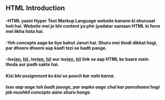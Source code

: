 ## HTML Introduction 


#### -HTML yaani **Hyper Text Markup Language** website banane ki shuruaat hoti hai. Website mei jo bhi content ya phir jyadatar samaan HTML ki form mei likha hota hai.

#### -Yeh concepts aage ke liye bahut Jaruri hai. Shuru mei thodi dikkat hogi, par dheere dheere aap kaafi tezi se badh paoge.

#### -Iss([en](http://www.html-5-tutorial.com/), [hi](https://docs.google.com/document/d/1hzf67r68DbODA22iSWmgCIwAqO_yhtivrUKAvMIx5f4/edit)), iss([en](http://www.html-5-tutorial.com/about-html.htm), [hi](https://docs.google.com/document/d/1iFzyGYDhE5RyG3cn8MCr_HHJ-XhN8UH02GTU0_OjYFs/edit?usp=sharing)) aur iss([en](http://www.html-5-tutorial.com/html-tag.htm), [hi](https://docs.google.com/document/d/10oWfbzx7Hy9Hq1rh2Oh76NRyCvEbsIzigr6KEmf69Ec/edit)) link se aap HTML ke baare mein thoda aur padh sakte hai.

#### _Kisi bhi assignment ko kisi se pooch kar nahi karna._

#### _Isse aap aage toh badh jaooge, par aapko aage chal kar pareshaani hogi jab mushkil concepts aane shuru honge._

